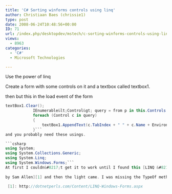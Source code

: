 ```yaml
---
title: 'C# Sorting winforms controls using linq'
author: Christiaan Baes (chrissie1)
type: post
date: 2008-06-24T10:48:56+00:00
ID: 71
url: /index.php/desktopdev/mstech/c-sorting-winforms-controls-using-linq/
views:
  - 8963
categories:
  - 'C#'
  - Microsoft Technologies

---
```

Use the power of linq

Create a form with some controls on it and a textbox called textbox1.

then but this in the load event of the form

```csharp
textBox1.Clear();
            IEnumerable&lt;Control&gt; query = from p in this.Controls.OfType&lt;Control&gt;() orderby p.TabIndex select p;
            foreach (Control c in query)
            {
                textBox1.AppendText(c.TabIndex + " " + c.Name + Environment.NewLine);    
            }```
and you probably need these usings.

```csharp
using System;
using System.Collections.Generic;
using System.Linq;
using System.Windows.Forms;```
At first I couldn&#8217;t get it to work until I found this [LINQ &#8211; Query Windows Forms Controls
  
by Sam Allen][1] and then the light came. I was missing the TypeOf method. This is really cool. No more reflection needed to get that control you realy need.

 [1]: http://dotnetperls.com/Content/LINQ-Windows-Forms.aspx